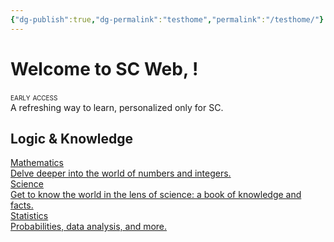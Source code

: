 ```yaml
---
{"dg-publish":true,"dg-permalink":"testhome","permalink":"/testhome/"}
---
```


# Welcome to SC Web, <span class="AuthName"></span>!

<div style="font-variant: small-caps">early access</div>
A refreshing way to learn, personalized only for SC.


## Logic & Knowledge

<div class="card-scroll">
  <a href="/math" class="card" style="--card-color:#C1E1C1;">
    <div class="card-title">Mathematics</div>
    <div class="card-desc">
      Delve deeper into the world of numbers and integers.
    </div>
  </a>
  <a href="/science" class="card" style="--card-color:#7393B3;">
    <div class="card-title">Science</div>
    <div class="card-desc">
      Get to know the world in the lens of science: a book of knowledge and facts.
    </div>
  </a>
  <a href="/stats" class="card" style="--card-color:#CD7F32;">
    <div class="card-title">Statistics</div>
    <div class="card-desc">
      Probabilities, data analysis, and more.
    </div>
  </a>
  <!-- Add more cards as needed -->
</div>